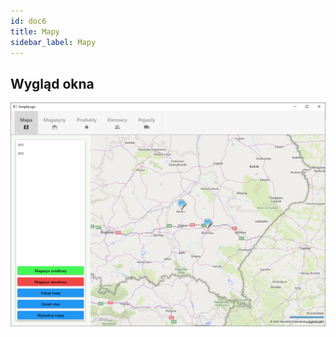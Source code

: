```yaml
---
id: doc6
title: Mapy
sidebar_label: Mapy
---
```


## Wygląd okna

![alt-text](/docs/assets/okno_glowne.png)